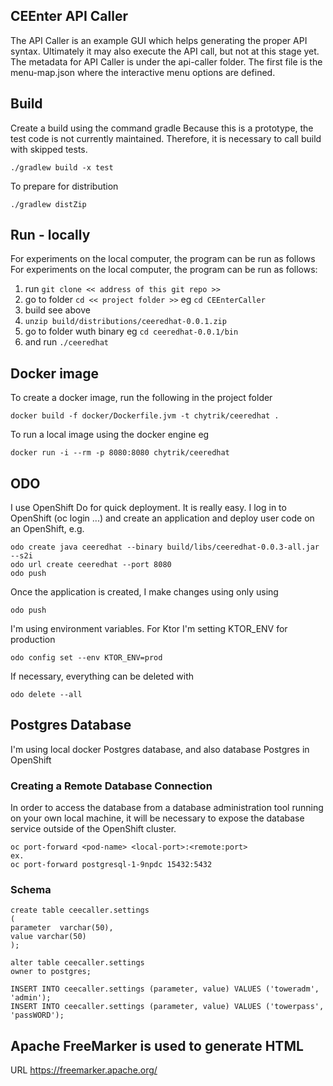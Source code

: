 CEEnter API Caller
---
The API Caller is an example GUI which helps generating the proper API syntax.
Ultimately it may also execute the API call, but not at this stage yet.
The metadata for API Caller is under the api-caller folder.
The first file is the menu-map.json where the interactive menu options are defined.

## Build
Create a build using the command gradle
Because this is a prototype, the test code is not currently maintained. 
Therefore, it is necessary to call build with skipped tests.
```
./gradlew build -x test
```
To prepare for distribution
```
./gradlew distZip
```

## Run - locally
For experiments on the local computer, the program can be run as follows
For experiments on the local computer, the program can be run as follows:
1. run ```git clone << address of this git repo >>```
2. go to folder ```cd << project folder >>``` eg ```cd CEEnterCaller```
3. build see above
4. ```unzip build/distributions/ceeredhat-0.0.1.zip```
5. go to folder wuth binary eg ```cd ceeredhat-0.0.1/bin```
6. and run ```./ceeredhat```

## Docker image
To create a docker image, run the following in the project folder
```
docker build -f docker/Dockerfile.jvm -t chytrik/ceeredhat .
```
To run a local image using the docker engine eg
```
docker run -i --rm -p 8080:8080 chytrik/ceeredhat
```

## ODO
I use OpenShift Do for quick deployment.
It is really easy.
I log in to OpenShift (oc login ...) and create an application and deploy user code on an OpenShift, e.g.
```
odo create java ceeredhat --binary build/libs/ceeredhat-0.0.3-all.jar --s2i
odo url create ceeredhat --port 8080
odo push
```

Once the application is created, I make changes using only using
```
odo push
```

I'm using environment variables.
For Ktor I'm setting KTOR_ENV for production
```
odo config set --env KTOR_ENV=prod
```

If necessary, everything can be deleted with
```
odo delete --all
```

## Postgres Database
I'm using local docker Postgres database, and also database Postgres in OpenShift
### Creating a Remote Database Connection
In order to access the database from a database administration tool running on your own local machine, 
it will be necessary to expose the database service outside of the OpenShift cluster.
```
oc port-forward <pod-name> <local-port>:<remote:port>
ex.
oc port-forward postgresql-1-9npdc 15432:5432
```
### Schema
```
create table ceecaller.settings
(
parameter  varchar(50),
value varchar(50)
);

alter table ceecaller.settings
owner to postgres;

INSERT INTO ceecaller.settings (parameter, value) VALUES ('toweradm', 'admin');
INSERT INTO ceecaller.settings (parameter, value) VALUES ('towerpass', 'passWORD');
```

## Apache FreeMarker is used to generate HTML

URL
https://freemarker.apache.org/
